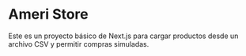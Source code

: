 # Ameri Store

Este es un proyecto básico de Next.js para cargar productos desde un archivo CSV y permitir compras simuladas.
